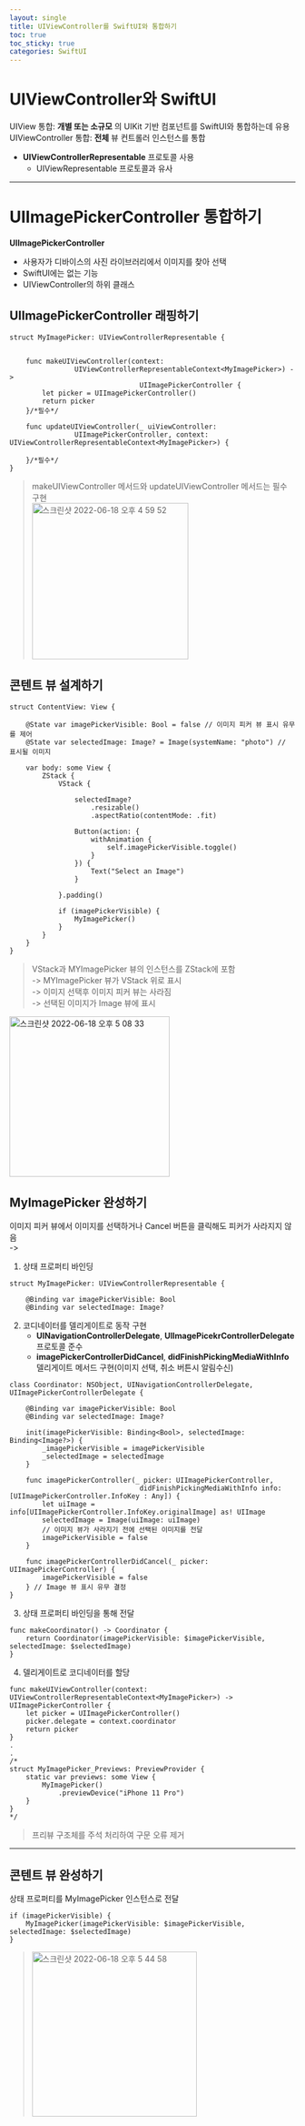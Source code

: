 ```yaml
---
layout: single
title: UIViewController를 SwiftUI와 통합하기
toc: true
toc_sticky: true
categories: SwiftUI
---
```


# UIViewController와 SwiftUI
UIView 통합: **개별 또는 소규모** 의 UIKit 기반 컴포넌트를 SwiftUI와 통합하는데 유용<br/>
UIViewController 통합: **전체** 뷰 컨트롤러 인스턴스를 통합
* **UIViewControllerRepresentable** 프로토콜 사용
    * UIViewRepresentable 프로토콜과 유사
    
------    
    
# UIImagePickerController 통합하기
**UIImagePickerController**
* 사용자가 디바이스의 사진 라이브러리에서 이미지를 찾아 선택
* SwiftUI에는 없는 기능
* UIViewController의 하위 클래스

## UIImagePickerController 래핑하기
```
struct MyImagePicker: UIViewControllerRepresentable {
    
   
    func makeUIViewController(context: 
                UIViewControllerRepresentableContext<MyImagePicker>) -> 
                                UIImagePickerController {
        let picker = UIImagePickerController()
        return picker
    }/*필수*/
    
    func updateUIViewController(_ uiViewController: 
                UIImagePickerController, context: UIViewControllerRepresentableContext<MyImagePicker>) {
        
    }/*필수*/
}
```
> makeUIViewController 메서드와 updateUIViewController 메서드는 필수 구현<br/>
> <img width="275" alt="스크린샷 2022-06-18 오후 4 59 52" src="https://user-images.githubusercontent.com/63464299/174430196-c0ea6fef-c0c6-414c-a058-c10fd60419ed.png">

## 콘텐트 뷰 설계하기
```
struct ContentView: View {
    
    @State var imagePickerVisible: Bool = false // 이미지 피커 뷰 표시 유무를 제어
    @State var selectedImage: Image? = Image(systemName: "photo") // 표시될 이미지
    
    var body: some View {
        ZStack {
            VStack {
                
                selectedImage?
                    .resizable()
                    .aspectRatio(contentMode: .fit)
                
                Button(action: {
                    withAnimation {
                        self.imagePickerVisible.toggle()
                    }
                }) {
                    Text("Select an Image")
                }
                
            }.padding()
            
            if (imagePickerVisible) {
                MyImagePicker()
            }
        }
    }
}
```
> VStack과 MYImagePicker 뷰의 인스턴스를 ZStack에 포함<br/>
-> MYImagePicker 뷰가 VStack 위로 표시<br/>
-> 이미지 선택후 이미지 피커 뷰는 사라짐<br/>
-> 선택된 이미지가 Image 뷰에 표시<br/>
<img width="282" alt="스크린샷 2022-06-18 오후 5 08 33" src="https://user-images.githubusercontent.com/63464299/174430190-b6d48d96-ca31-4504-99a0-12826c0d24d9.png">

## MyImagePicker 완성하기
이미지 피커 뷰에서 이미지를 선택하거나 Cancel 버튼을 클릭해도 피커가 사라지지 않음<br/>
-><br/>
1. 상태 프로퍼티 바인딩
```
struct MyImagePicker: UIViewControllerRepresentable {

    @Binding var imagePickerVisible: Bool
    @Binding var selectedImage: Image?
```

2. 코디네이터를 델리게이트로 동작 구현
    * **UINavigationControllerDelegate**, **UIImagePicekrControllerDelegate** 프로토콜 준수
    * **imagePickerControllerDidCancel**, **didFinishPickingMediaWithInfo** 델리게이트 메서드 구현(이미지 선택, 취소 버튼시 알림수신)
```
class Coordinator: NSObject, UINavigationControllerDelegate, UIImagePickerControllerDelegate {
        
    @Binding var imagePickerVisible: Bool
    @Binding var selectedImage: Image?
        
    init(imagePickerVisible: Binding<Bool>, selectedImage: Binding<Image?>) {
        _imagePickerVisible = imagePickerVisible
        _selectedImage = selectedImage
    }
        
    func imagePickerController(_ picker: UIImagePickerController,       
                                didFinishPickingMediaWithInfo info: [UIImagePickerController.InfoKey : Any]) {
        let uiImage = info[UIImagePickerController.InfoKey.originalImage] as! UIImage
        selectedImage = Image(uiImage: uiImage) 
        // 이미지 뷰가 사라지기 전에 선택된 이미지를 전달
        imagePickerVisible = false
    }
        
    func imagePickerControllerDidCancel(_ picker: UIImagePickerController) {
        imagePickerVisible = false
    } // Image 뷰 표시 유무 결정
}
```

3. 상태 프로퍼티 바인딩을 통해 전달
```
func makeCoordinator() -> Coordinator {
    return Coordinator(imagePickerVisible: $imagePickerVisible, selectedImage: $selectedImage)
}
```

4. 델리게이트로 코디네이터를 할당
```
func makeUIViewController(context: UIViewControllerRepresentableContext<MyImagePicker>) -> UIImagePickerController {
    let picker = UIImagePickerController()
    picker.delegate = context.coordinator
    return picker
}
.
.
/*
struct MyImagePicker_Previews: PreviewProvider {
    static var previews: some View {
        MyImagePicker()
            .previewDevice("iPhone 11 Pro")
    }
}
*/
```
> 프리뷰 구조체를 주석 처리하여 구문 오류 제거

------

## 콘텐트 뷰 완성하기
상태 프로퍼티를 MyImagePicker 인스턴스로 전달
```
if (imagePickerVisible) {
    MyImagePicker(imagePickerVisible: $imagePickerVisible, selectedImage: $selectedImage)
}
```
> <img width="290" alt="스크린샷 2022-06-18 오후 5 44 58" src="https://user-images.githubusercontent.com/63464299/174430186-21a91fee-acbd-4d93-9497-6352dc81c268.png">
